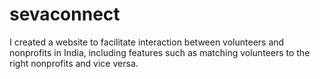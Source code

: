 # sevaconnect
I created a website to facilitate interaction between volunteers and nonprofits in India, including features such as matching volunteers to the right nonprofits and vice versa. 
